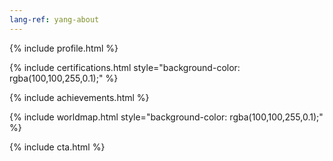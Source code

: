 ```yaml
---
lang-ref: yang-about
---
```

{% include profile.html %}

{% include certifications.html style="background-color: rgba(100,100,255,0.1);" %}

{% include achievements.html %}

{% include worldmap.html style="background-color: rgba(100,100,255,0.1);" %}

{% include cta.html %}